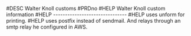 #DESC Walter Knoll customs
#PRDno
#HELP Walter Knoll custom information
#HELP -------------------------------
#HELP uses unform for printing.
#HELP uses postfix instead of sendmail. And relays through an smtp relay he configured in AWS.
